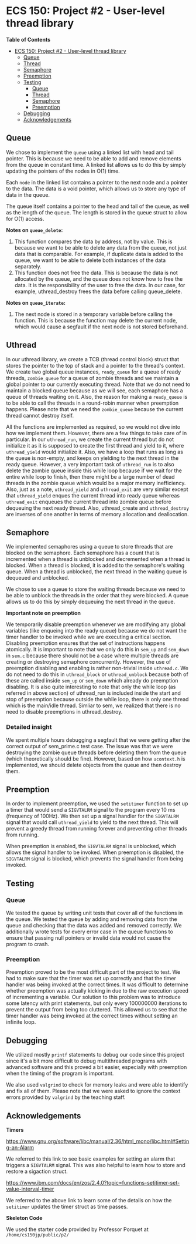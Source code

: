 # ECS 150: Project #2 - User-level thread library

**Table of Contents**

- [ECS 150: Project #2 - User-level thread
  library](#ecs-150-project-2---user-level-thread-library)
  - [Queue](#queue)
  - [Thread](#thread)
  - [Semaphore](#semaphore)
  - [Preemption](#preemption)
  - [Testing](#testing)
    - [Queue](#queue-1)
    - [Thread](#thread-1)
    - [Semaphore](#semaphore-1)
    - [Preemption](#preemption-1)
  - [Debugging](#debugging)
  - [Acknowledgements](#acknowledgements)

## Queue

We chose to implement the `queue` using a linked list with head and tail
pointer. This is because we need to be able to add and remove elements from the
queue in constant time. A linked list allows us to do this by simply updating
the pointers of the nodes in O(1) time.

Each `node` in the linked list contains a pointer to the next node and a pointer
to the data. The data is a void pointer, which allows us to store any type of
data in the queue.

The queue itself contains a pointer to the head and tail of the queue, as well
as the length of the queue. The length is stored in the queue struct to allow
for O(1) access.

**Notes on `queue_delete`:**

1. This function compares the data by address, not by value. This is because we
   want to be able to delete any data from the queue, not just data that is
   comparable. For example, if duplicate data is added to the queue, we want to
   be able to delete both instances of the data separately.
2. This function does not free the data. This is because the data is not
   allocated by the queue, and the queue does not know how to free the data. It
   is the responsibility of the user to free the data. In our case, for example,
   uthread_destroy frees the data before calling queue_delete.

**Notes on `queue_iterate`:**

1. The next node is stored in a temporary variable before calling the function.
   This is because the function may delete the current node, which would cause a
   segfault if the next node is not stored beforehand.

## Uthread

In our uthread library, we create a TCB (thread control block) struct that
stores the pointer to the top of stack and a pointer to the thread's context. We
create two global queue instances, `ready_queue` for a queue of ready threads,
`zombie_queue` for a queue of zombie threads and we maintain a global pointer to
our currently executing thread. Note that we do not need to maintain a blocked
queue because as we will see, each semaphore has a queue of threads waiting on
it. Also, the reason for making a `ready_queue` is to be able to call the
threads in a round-robin manner when preemption happens. Please note that we
need the `zombie_queue` because the current thread cannot destroy itself.

All the functions are implemented as required, so we would not dive into how we
implement them. However, there are a few things to take care of in particular.
In our `uthread_run`, we create the current thread but do not initialize it as
it is supposed to create the first thread and yield to it, where `uthread_yield`
would initialize it. Also, we have a loop that runs as long as the queue is
non-empty, and keeps on yielding to the next thread in the ready queue. However,
a very important task of `uthread_run` is to also delete the zombie queue inside
this while loop because if we wait for the entire while loop to finish, then
there might be a large number of dead threads in the zombie queue which would be
a major memory inefficiency. Also, just as a note, `uthread_yield` and
`uthread_exit` are very similar except that `uthread_yield` enques the current
thread into ready queue whereas `uthread_exit` enqueues the current thread into
zombie queue before dequeuing the next ready thread. Also, uthread_create and
`uthread_destroy` are inverses of one another in terms of memory allocation and
deallocation.

## Semaphore

We implemented semaphores using a queue to store threads that are blocked on the
semaphore. Each semaphore has a count that is incremented when a thread is
unblocked and decremented when a thread is blocked. When a thread is blocked, it
is added to the semaphore's waiting queue. When a thread is unblocked, the next
thread in the waiting queue is dequeued and unblocked.

We chose to use a queue to store the waiting threads because we need to be able
to unblock the threads in the order that they were blocked. A queue allows us to
do this by simply dequeuing the next thread in the queue.

**Important note on preemption**

We temporarily disable preemption whenever we are modifying any global variables
(like enqueing into the ready queue) because we do not want the timer handler to
be invoked while we are executing a critical section. Disabling preemption
ensures that the set of instructions happens atomically. It is important to note
that we only do this in `sem_up` and `sem_down` in `sem.c` because there should
not be a case where multiple threads are creating or destroying semaphore
concurrently. However, the use of preemption disabling and enabling is rather
non-trivial inside `uthread.c`. We do not need to do this in `uthread_block` or
`uthread_unblock` because both of these are called inside `sem_up` or `sem_down`
which already do preemption disabling. It is also quite interesting to note that
only the while loop (as referred in above section) of uthread_run is included
inside the start and stop of preemption because outside the while loop, there is
only one thread which is the main/idle thread. Simliar to sem, we realized that
there is no need to disable preemptions in uthread_destroy.

### Detailed insight

We spent multiple hours debugging a segfault that we were getting after the
correct output of sem_prime.c test case. The issue was that we were destroying
the zombie queue threads before deleting them from the queue (which
theoretically should be fine). However, based on how `ucontext.h` is
implemented, we should delete objects from the queue and then destroy them.

## Preemption

In order to implement preemption, we used the `setitimer` function to set up a
timer that would send a `SIGVTALRM` signal to the program every 10 ms (frequency
of 100Hz). We then set up a signal handler for the `SIGVTALRM` signal that would
call `uthread_yield` to yield to the next thread. This will prevent a greedy
thread from running forever and preventing other threads from running.

When preemption is enabled, the `SIGVTALRM` signal is unblocked, which allows
the signal handler to be invoked. When preemption is disabled, the `SIGVTALRM`
signal is blocked, which prevents the signal handler from being invoked.

## Testing

### Queue

We tested the queue by writing unit tests that cover all of the functions in the
queue. We tested the queue by adding and removing data from the queue and
checking that the data was added and removed correctly. We additionally wrote
tests for every error case in the queue functions to ensure that passing null
pointers or invalid data would not cause the program to crash.

### Preemption

Preemption proved to be the most difficult part of the project to test. We had
to make sure that the timer was set up correctly and that the timer handler was
being invoked at the correct times. It was difficult to determine whether
preemption was actually kicking in due to the raw execution speed of
incrementing a variable. Our solution to this problem was to introduce some
latency with print statements, but only every 100000000 iterations to prevent
the output from being too cluttered. This allowed us to see that the timer
handler was being invoked at the correct times without setting an infinite loop.

## Debugging

We utilized mostly `printf` statements to debug our code since this project
since it's a bit more difficult to debug multithreaded programs with advanced
software and this proved a bit easier, especially with preemption when the
timing of the program is important.

We also used `valgrind` to check for memory leaks and were able to identify and
fix all of them. Please note that we were asked to ignore the context errors
provided by `valgrind` by the teaching staff.

## Acknowledgements

**Timers**

https://www.gnu.org/software/libc/manual/2.36/html_mono/libc.html#Setting-an-Alarm

We referred to this link to see basic examples for setting an alarm that
triggers a `SIGVTALRM` signal. This was also helpful to learn how to store and
restore a sigaction struct.

https://www.ibm.com/docs/en/zos/2.4.0?topic=functions-setitimer-set-value-interval-timer

We referred to the above link to learn some of the details on how the
`setitimer` updates the timer struct as time passes.

**Skeleton Code**

We used the starter code provided by Professor Porquet at
`/home/cs150jp/public/p2/`
